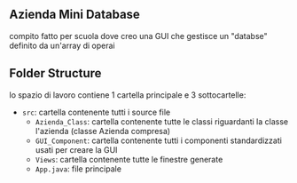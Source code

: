 ## Azienda Mini Database

compito fatto per scuola dove creo una GUI che gestisce un "databse" definito da un'array di operai

## Folder Structure

lo spazio di lavoro contiene 1 cartella principale e 3 sottocartelle:

- `src`: cartella contenente tutti i source file
    - `Azienda_Class`: cartella contenente tutte le classi riguardanti la classe l'azienda (classe Azienda compresa)
    - `GUI_Component`: cartella contenente tutti i componenti standardizzati usati per creare la GUI
    - `Views`: cartella contenente tutte le finestre generate
    - `App.java`: file principale

